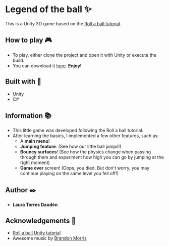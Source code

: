 # Legend of the ball ✨
This is a Unity 3D game based on the [Roll a ball tutorial](https://learn.unity.com/project/roll-a-ball).

## How to play :video_game:
- To play, either clone the project and open it with Unity or execute the build.
- You can download it [here](https://drive.google.com/file/d/18UVAzDNjbHRBfhZ0F6eyVev7kBhIywXY/view?usp=sharing). **Enjoy!**

## Built with :hammer:
- Unity
- C#

## Information :books:
- This little game was developed following the Roll a ball tutorial.
- After learning the basics, I implemented a few other features, such as:
    - A **main menu**!
    - **Jumping feature**. (See how our little ball jumps!)
    - **Bouncy surfaces**! (See how the physics change when passing through them and experiment how high you can go by jumping at the right moment)
    - **Game over** screen! (Oops, you died. But don't worry, you may continue playing on the same level you fell off!)

## Author :black_nib:
- **Laura Torres Daudén**

## Acknowledgements 💖
- [Roll a ball Unity tutorial](https://learn.unity.com/project/roll-a-ball)
- Awesome music by [Brandon Morris](https://opengameart.org/content/loading-screen-loop)
